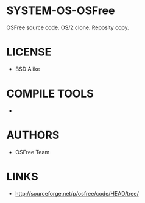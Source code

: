 # SYSTEM-OS-OSFree
OSFree source code. OS/2 clone. Reposity copy. 

LICENSE
===============
* BSD Alike

COMPILE TOOLS
===============
* 
 
AUTHORS
===============
* OSFree Team

LINKS
===============
* http://sourceforge.net/p/osfree/code/HEAD/tree/
